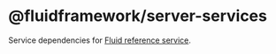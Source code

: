 # @fluidframework/server-services

Service dependencies for [Fluid reference service](../routerlicious).
